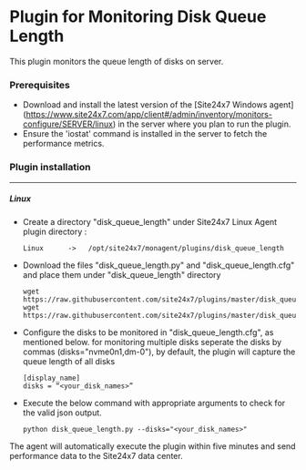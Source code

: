 # Plugin for Monitoring Disk Queue Length

This plugin monitors the queue length of disks on server.

### Prerequisites

- Download and install the latest version of the [Site24x7 Windows agent] (https://www.site24x7.com/app/client#/admin/inventory/monitors-configure/SERVER/linux) in the server where you plan to run the plugin.
- Ensure the 'iostat' command is installed in the server to fetch the performance metrics.

### Plugin installation

---

##### Linux

- Create a directory "disk_queue_length" under Site24x7 Linux Agent plugin directory :

      Linux      ->   /opt/site24x7/monagent/plugins/disk_queue_length

- Download the files "disk_queue_length.py" and "disk_queue_length.cfg" and place them under "disk_queue_length" directory

      wget https://raw.githubusercontent.com/site24x7/plugins/master/disk_queue_length/disk_queue_length.py
      wget https://raw.githubusercontent.com/site24x7/plugins/master/disk_queue_length/disk_queue_length.cfg

      
- Configure the disks to be monitored in "disk_queue_length.cfg", as mentioned below. for monitoring multiple disks seperate the disks by commas (disks="nvme0n1,dm-0"), by default, the plugin will capture the queue length of all disks

	  [display_name]
	  disks = “<your_disk_names>”

- Execute the below command with appropriate arguments to check for the valid json output.

      python disk_queue_length.py --disks="<your_disk_names>"
      
The agent will automatically execute the plugin within five minutes and send performance data to the Site24x7 data center.

